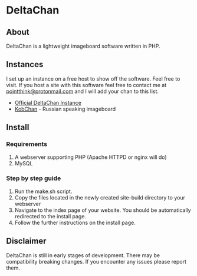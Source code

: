 # DeltaChan
## About
DeltaChan is a lightweight imageboard software written in PHP.

## Instances
I set up an instance on a free host to show off the software. Feel free to visit. If you host a site with this software feel free to contact me at pointthink@protonmail.com and I will add your chan to this list.
- [Official DeltaChan Instance](http://deltachan.atwebpages.com)
- [KobChan](http://kobchan.run.place) - Russian speaking imageboard

## Install
### Requirements
1. A webserver supporting PHP (Apache HTTPD or nginx will do)
2. MySQL

### Step by step guide
1. Run the make.sh script.
2. Copy the files located in the newly created site-build directory to your webserver
3. Navigate to the index page of your website. You should be automatically redirected to the install page.
4. Follow the further instructions on the install page.

## Disclaimer
DeltaChan is still in early stages of development. There may be compatibility breaking changes. If you encounter any issues please report them.
